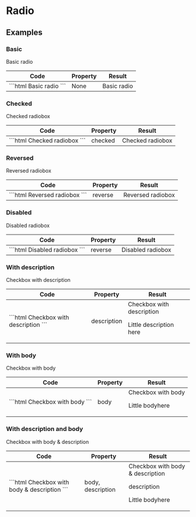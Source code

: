 # Radio

## Examples

### Basic

<div class="sample-bloc">

  <pf-radiobox>Basic radio</pf-radiobox>

</div>

<div class = "sample-table full-width">

  <table>
    <thead>
      <tr>
        <th>Code</th>
        <th>Property</th>
        <th>Result</th>
      </tr>
    </thead>
    <tbody>
      <tr>
        <td>
          ```html
            <pf-radiobox>
              Basic radio
            </pf-radiobox>
          ```
        </td>
        <td>None</td>
        <td>
          <pf-radiobox>Basic radio</pf-radiobox>
        </td>
      </tr>
    </tbody>
  </table>

</div>

### Checked

<div class="sample-bloc">

  <pf-radiobox checked>Checked radiobox</pf-radiobox>

</div>

<div class = "sample-table full-width">

  <table>
    <thead>
      <tr>
        <th>Code</th>
        <th>Property</th>
        <th>Result</th>
      </tr>
    </thead>
    <tbody>
      <tr>
        <td>
          ```html
            <pf-radiobox checked>
              Checked radiobox
            </pf-radiobox>
          ```
        </td>
        <td>checked</td>
        <td>
          <pf-radiobox checked>Checked radiobox</pf-radiobox>
        </td>
      </tr>
    </tbody>
  </table>

</div>

### Reversed

<div class="sample-bloc">

  <pf-radiobox reverse>Reversed radiobox</pf-radiobox>

</div>

<div class = "sample-table full-width">

  <table>
    <thead>
      <tr>
        <th>Code</th>
        <th>Property</th>
        <th>Result</th>
      </tr>
    </thead>
    <tbody>
      <tr>
        <td>
          ```html
            <pf-radiobox reverse>
              Reversed radiobox
            </pf-radiobox>
          ```
        </td>
        <td>reverse</td>
        <td>
          <pf-radiobox reverse>Reversed radiobox</pf-radiobox>
        </td>
      </tr>
    </tbody>
  </table>

</div>

### Disabled

<div class="sample-bloc">

  <pf-radiobox disabled>Disabled radiobox</pf-radiobox>

</div>

<div class = "sample-table full-width">

  <table>
    <thead>
      <tr>
        <th>Code</th>
        <th>Property</th>
        <th>Result</th>
      </tr>
    </thead>
    <tbody>
      <tr>
        <td>
          ```html
            <pf-radiobox disabled>
              Disabled radiobox
            </pf-radiobox>
          ```
        </td>
        <td>reverse</td>
        <td>
          <pf-radiobox disabled>Disabled radiobox</pf-radiobox>
        </td>
      </tr>
    </tbody>
  </table>

</div>

### With description

<div class="sample-bloc">

  <pf-radiobox description>Checkbox with description</pf-radiobox>

</div>

<div class = "sample-table full-width">

  <table>
    <thead>
      <tr>
        <th>Code</th>
        <th>Property</th>
        <th>Result</th>
      </tr>
    </thead>
    <tbody>
      <tr>
        <td>
          ```html
            <pf-radiobox description>
            Checkbox with description
            </pf-radiobox>
          ```
        </td>
        <td>description</td>
        <td>
          <pf-radiobox description>
            Checkbox with description
            <slot name="description">
              <p>Little description here</p>
            </slot>
          </pf-radiobox>
        </td>
      </tr>
    </tbody>
  </table>

</div>

### With body

<div class="sample-bloc">

  <pf-radiobox body>Checkbox with body</pf-radiobox>

</div>

<div class = "sample-table full-width">

  <table>
    <thead>
      <tr>
        <th>Code</th>
        <th>Property</th>
        <th>Result</th>
      </tr>
    </thead>
    <tbody>
      <tr>
        <td>
          ```html
            <pf-radiobox body>
            Checkbox with body
            </pf-radiobox>
          ```
        </td>
        <td>body</td>
        <td>
          <pf-radiobox description>
            Checkbox with body
            <slot name="body">
              <p>Little body<pf-button variant = "primary">here</pf-button></p>
            </slot>
          </pf-radiobox>
        </td>
      </tr>
    </tbody>
  </table>

</div>

### With description and body

<div class="sample-bloc">

  <pf-radiobox body>Checkbox with body & description</pf-radiobox>

</div>

<div class = "sample-table full-width">

  <table>
    <thead>
      <tr>
        <th>Code</th>
        <th>Property</th>
        <th>Result</th>
      </tr>
    </thead>
    <tbody>
      <tr>
        <td>
          ```html
            <pf-radiobox description body>
            Checkbox with body & description
            </pf-radiobox>
          ```
        </td>
        <td>body, description</td>
        <td>
          <pf-radiobox description>
            Checkbox with body & description
            <slot name="description">
              <p>description</p>
            </slot>
            <slot name="body">
              <p>Little body<pf-button variant = "primary">here</pf-button></p>
            </slot>
          </pf-radiobox>
        </td>
      </tr>
    </tbody>
  </table>

</div>